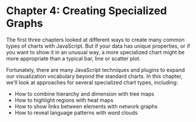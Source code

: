 # Chapter 4: Creating Specialized Graphs

The first three chapters looked at different ways to create many common types of charts with JavaScript. But if your data has unique properties, or if you want to show it in an unusual way, a more specialized chart might be more appropriate than a typical bar, line or scatter plot.

Fortunately, there are many JavaScript techniques and plugins to expand our visualization vocabulary beyond the standard charts. In this chapter, we'll look at approaches for several specialized chart types, including:

* How to combine hierarchy and dimension with tree maps
* How to highlight regions with heat maps
* How to show links between elements with network graphs
* How to reveal language patterns with word clouds

